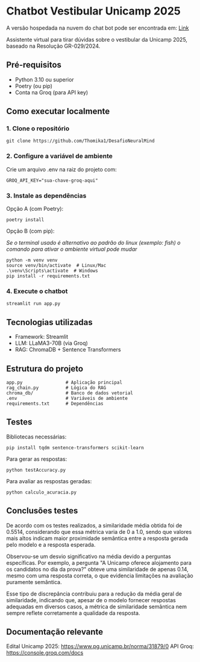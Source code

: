# Chatbot Vestibular Unicamp 2025

A versão hospedada na nuvem do chat bot pode ser encontrada em: [Link](https://desafionm.streamlit.app/)

Assistente virtual para tirar dúvidas sobre o vestibular da Unicamp 2025, baseado na Resolução GR-029/2024.

## Pré-requisitos

- Python 3.10 ou superior
- Poetry (ou pip)
- Conta na Groq (para API key)

## Como executar localmente

### 1. Clone o repositório
```
git clone https://github.com/Thomika1/DesafioNeuralMind
```

### 2. Configure a variável de ambiente
Crie um arquivo .env na raiz do projeto com:

```
GROQ_API_KEY="sua-chave-groq-aqui"
```
### 3. Instale as dependências
Opção A (com Poetry):
```
poetry install
```
Opção B (com pip):

*Se o terminal usado é alternativo ao padrão do linux (exemplo: fish) o comando para ativar o ambiente virtual pode mudar*
```
python -m venv venv
source venv/bin/activate  # Linux/Mac
.\venv\Scripts\activate  # Windows
pip install -r requirements.txt
```
### 4. Execute o chatbot
```
streamlit run app.py
```
## Tecnologias utilizadas

- Framework: Streamlit
- LLM: LLaMA3-70B (via Groq)
- RAG: ChromaDB + Sentence Transformers

## Estrutura do projeto
```
app.py                # Aplicação principal
rag_chain.py          # Lógica do RAG
chroma_db/            # Banco de dados vetorial
.env                  # Variáveis de ambiente
requirements.txt      # Dependências
```

## Testes

Bibliotecas necessárias:
```
pip install tqdm sentence-transformers scikit-learn
```
Para gerar as respostas:
```
python testAccuracy.py
```
Para avaliar as respostas geradas:
```
python calculo_acuracia.py
```

## Conclusões testes
De acordo com os testes realizados, a similaridade média obtida foi de 0.5514, considerando que essa métrica varia de 0 a 1.0, sendo que valores mais altos indicam maior proximidade semântica entre a resposta gerada pelo modelo e a resposta esperada.

Observou-se um desvio significativo na média devido a perguntas específicas. Por exemplo, a pergunta "A Unicamp oferece alojamento para os candidatos no dia da prova?" obteve uma similaridade de apenas 0.14, mesmo com uma resposta correta, o que evidencia limitações na avaliação puramente semântica.

Esse tipo de discrepância contribuiu para a redução da média geral de similaridade, indicando que, apesar de o modelo fornecer respostas adequadas em diversos casos, a métrica de similaridade semântica nem sempre reflete corretamente a qualidade da resposta.

## Documentação relevante
Edital Unicamp 2025: https://www.pg.unicamp.br/norma/31879/0
API Groq: https://console.groq.com/docs

